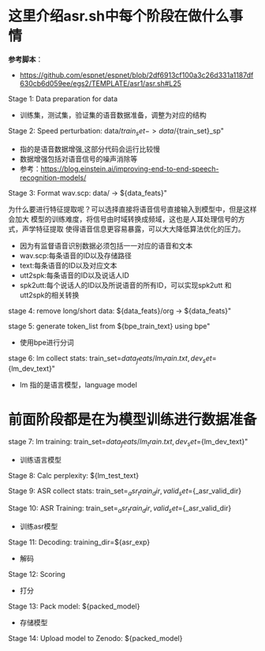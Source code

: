 # 这里介绍asr.sh中每个阶段在做什么事情

**参考脚本**：

- https://github.com/espnet/espnet/blob/2df6913cf100a3c26d331a1187df630cb6d059ee/egs2/TEMPLATE/asr1/asr.sh#L25


Stage 1: Data preparation for data

- 训练集，测试集，验证集的语音数据准备，调整为对应的结构

Stage 2: Speed perturbation: data/${train_set} -> data/${train_set}_sp" 

- 指的是语音数据增强,这部分代码会运行比较慢
- 数据增强包括对语音信号的噪声消除等
- 参考：https://blog.einstein.ai/improving-end-to-end-speech-recognition-models/

Stage 3: Format wav.scp: data/ -> ${data_feats}"

为什么要进行特征提取呢？可以选择直接将语音信号直接输入到模型中，但是这样会加大
模型的训练难度，将信号由时域转换成频域，这也是人耳处理信号的方式，声学特征提取
使得语音信息更容易暴露，可以大大降低算法优化的压力。

- 因为有监督语音识别数据必须包括一一对应的语音和文本
- wav.scp:每条语音的ID以及存储路径
- text:每条语音的ID以及对应文本
- utt2spk:每条语音的ID以及说话人ID
- spk2utt:每个说话人的ID以及所说语音的所有ID，可以实现spk2utt 和 utt2spk的相关转换

stage 4: remove long/short data: ${data_feats}/org -> ${data_feats}"

stage 5: generate token_list from ${bpe_train_text} using bpe"

- 使用bpe进行分词


stage 6: lm collect stats: train_set=${data_feats}/lm_train.txt, dev_set=${lm_dev_text}"

- lm 指的是语言模型，language model

# 前面阶段都是在为模型训练进行数据准备

stage 7: lm training: train_set=${data_feats}/lm_train.txt, dev_set=${lm_dev_text}"

- 训练语言模型

Stage 8: Calc perplexity: ${lm_test_text}

Stage 9: ASR collect stats: train_set=${_asr_train_dir}, valid_set=${_asr_valid_dir}

Stage 10: ASR Training: train_set=${_asr_train_dir}, valid_set=${_asr_valid_dir}

- 训练asr模型

Stage 11: Decoding: training_dir=${asr_exp}

- 解码

Stage 12: Scoring

- 打分

Stage 13: Pack model: ${packed_model}

- 存储模型

Stage 14: Upload model to Zenodo: ${packed_model}


